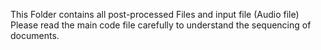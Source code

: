 This Folder contains all post-processed Files and input file (Audio file) Please read the main code file carefully to understand the sequencing of documents.
